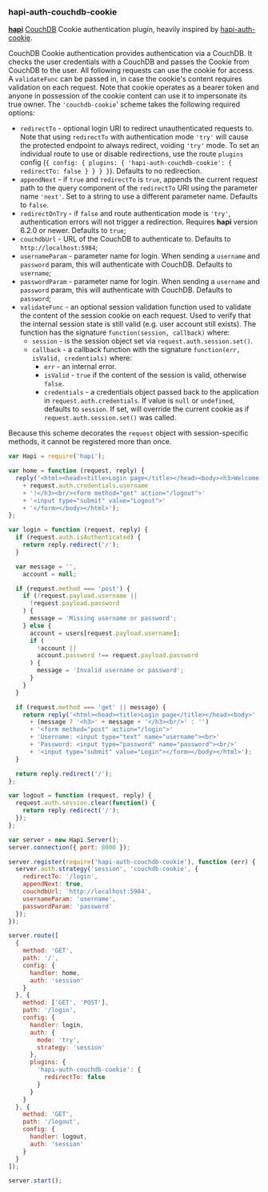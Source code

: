 ### hapi-auth-couchdb-cookie

[**hapi**](https://github.com/hapijs/hapi) [CouchDB](https://couchdb.apache.org/) Cookie authentication plugin, heavily inspired by [hapi-auth-cookie](https://github.com/hapijs/hapi-auth-cookie/).

CouchDB Cookie authentication provides authentication via a CouchDB. It checks the user credentials with a CouchDB and passes the Cookie from CouchDB to the user. All following requests can use the cookie for access. A `validateFunc` can be passed in, in case the cookie's content requires validation on each request. Note that cookie operates as a bearer token and anyone in possession of the cookie content can use it to impersonate its true owner. The `'couchdb-cookie`' scheme takes the following required options:

- `redirectTo` - optional login URI to redirect unauthenticated requests to. Note that using
  `redirectTo` with authentication mode `'try'` will cause the protected endpoint to always
  redirect, voiding `'try'` mode. To set an individual route to use or disable redirections, use the route `plugins` config (`{ config: { plugins: { 'hapi-auth-couchdb-cookie': { redirectTo: false } } } }`).
  Defaults to no redirection.
- `appendNext` - if `true` and `redirectTo` is `true`, appends the current request path to the query component of the `redirectTo` URI using the parameter name `'next'`. Set to a string to use a different parameter name. Defaults to `false`.
- `redirectOnTry` - if `false` and route authentication mode is `'try'`, authentication errors will not trigger a redirection. Requires **hapi** version 6.2.0 or newer. Defaults to `true`;
- `couchdbUrl` - URL of the CouchDB to authenticate to. Defaults to `http://localhost:5984`;
- `usernameParam` - parameter name for login. When sending a `username` and `password` param, this will authenticate with CouchDB. Defaults to `username`;
- `passwordParam` - parameter name for login. When sending a `username` and `password` param, this will authenticate with CouchDB. Defaults to `password`;
- `validateFunc` - an optional session validation function used to validate the content of the session cookie on each request. Used to verify that the internal session state is still valid (e.g. user account still exists). The function has the signature `function(session, callback)` where:
    - `session` - is the session object set via `request.auth.session.set()`.
    - `callback` - a callback function with the signature `function(err, isValid, credentials)` where:
        - `err` - an internal error.
        - `isValid` - `true` if the content of the session is valid, otherwise `false`.
        - `credentials` - a credentials object passed back to the application in
          `request.auth.credentials`. If value is `null` or `undefined`, defaults to `session`. If set, will override the current cookie as if `request.auth.session.set()` was called.

Because this scheme decorates the `request` object with session-specific methods, it cannot be registered more than once.

```javascript
var Hapi = require('hapi');

var home = function (request, reply) {
  reply('<html><head><title>Login page</title></head><body><h3>Welcome '
    + request.auth.credentials.username
    + '!</h3><br/><form method="get" action="/logout">'
    + '<input type="submit" value="Logout">'
    + '</form></body></html>');
};

var login = function (request, reply) {
  if (request.auth.isAuthenticated) {
    return reply.redirect('/');
  }

  var message = '',
    account = null;

  if (request.method === 'post') {
    if (!request.payload.username ||
      !request.payload.password
    ) {
      message = 'Missing username or password';
    } else {
      account = users[request.payload.username];
      if (
        !account ||
        account.password !== request.payload.password
      ) {
        message = 'Invalid username or password';
      }
    }
  }

  if (request.method === 'get' || message) {
    return reply('<html><head><title>Login page</title></head><body>'
      + (message ? '<h3>' + message + '</h3><br/>' : '')
      + '<form method="post" action="/login">'
      + 'Username: <input type="text" name="username"><br>'
      + 'Password: <input type="password" name="password"><br/>'
      + '<input type="submit" value="Login"></form></body></html>');
  }

  return reply.redirect('/');
};

var logout = function (request, reply) {
  request.auth.session.clear(function() {
    return reply.redirect('/');
  });
};

var server = new Hapi.Server();
server.connection({ port: 8000 });

server.register(require('hapi-auth-couchdb-cookie'), function (err) {
  server.auth.strategy('session', 'couchdb-cookie', {
    redirectTo: '/login',
    appendNext: true,
    couchdbUrl: 'http://localhost:5984',
    usernameParam: 'username',
    passwordParam: 'password'
  });
});

server.route([
  {
    method: 'GET',
    path: '/',
    config: {
      handler: home,
      auth: 'session'
    }
  }, {
    method: ['GET', 'POST'],
    path: '/login',
    config: {
      handler: login,
      auth: {
        mode: 'try',
        strategy: 'session'
      },
      plugins: {
        'hapi-auth-couchdb-cookie': {
          redirectTo: false
        }
      }
    }
  }, {
    method: 'GET',
    path: '/logout',
    config: {
      handler: logout,
      auth: 'session'
    }
  }
]);

server.start();
```
